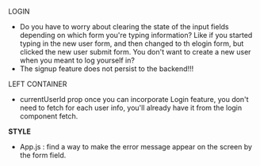 LOGIN
- Do you have to worry about clearing the state of the input fields depending on which form you're typing information? Like if you started typing in the new user form, and then changed to th elogin form, but clicked the new user submit form. You don't want to create a new user when  you meant to log yourself in?
- The signup feature does not persist to the backend!!!

LEFT CONTAINER
- currentUserId prop once you can incorporate Login feature, you don't need to fetch for each user info, you'll already have it from the login component fetch.

**STYLE**
- App.js : find a way to make the error message appear on the screen by the form field.
